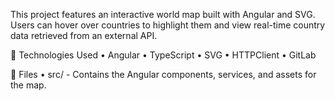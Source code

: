 This project features an interactive world map built with Angular and SVG. Users can hover over countries to highlight them and view real-time country data retrieved from an external API.

🔹 Technologies Used
	•	Angular
	•	TypeScript
	•	SVG
	•	HTTPClient
	•	GitLab

📂 Files
	•	src/ - Contains the Angular components, services, and assets for the map.
